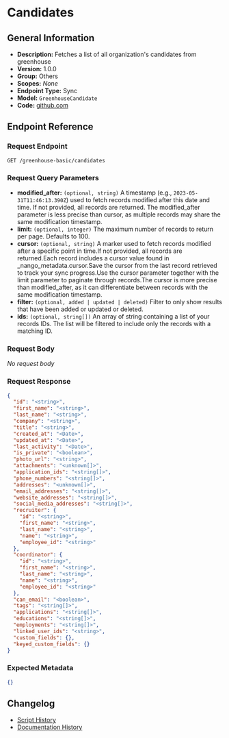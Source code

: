 <!-- BEGIN GENERATED CONTENT -->
# Candidates

## General Information

- **Description:** Fetches a list of all organization's candidates from greenhouse
- **Version:** 1.0.0
- **Group:** Others
- **Scopes:** _None_
- **Endpoint Type:** Sync
- **Model:** `GreenhouseCandidate`
- **Code:** [github.com](https://github.com/NangoHQ/integration-templates/tree/main/integrations/greenhouse-basic/syncs/candidates.ts)


## Endpoint Reference

### Request Endpoint

`GET /greenhouse-basic/candidates`

### Request Query Parameters

- **modified_after:** `(optional, string)` A timestamp (e.g., `2023-05-31T11:46:13.390Z`) used to fetch records modified after this date and time. If not provided, all records are returned. The modified_after parameter is less precise than cursor, as multiple records may share the same modification timestamp.
- **limit:** `(optional, integer)` The maximum number of records to return per page. Defaults to 100.
- **cursor:** `(optional, string)` A marker used to fetch records modified after a specific point in time.If not provided, all records are returned.Each record includes a cursor value found in _nango_metadata.cursor.Save the cursor from the last record retrieved to track your sync progress.Use the cursor parameter together with the limit parameter to paginate through records.The cursor is more precise than modified_after, as it can differentiate between records with the same modification timestamp.
- **filter:** `(optional, added | updated | deleted)` Filter to only show results that have been added or updated or deleted.
- **ids:** `(optional, string[])` An array of string containing a list of your records IDs. The list will be filtered to include only the records with a matching ID.

### Request Body

_No request body_

### Request Response

```json
{
  "id": "<string>",
  "first_name": "<string>",
  "last_name": "<string>",
  "company": "<string>",
  "title": "<string>",
  "created_at": "<Date>",
  "updated_at": "<Date>",
  "last_activity": "<Date>",
  "is_private": "<boolean>",
  "photo_url": "<string>",
  "attachments": "<unknown[]>",
  "application_ids": "<string[]>",
  "phone_numbers": "<string[]>",
  "addresses": "<unknown[]>",
  "email_addresses": "<string[]>",
  "website_addresses": "<string[]>",
  "social_media_addresses": "<string[]>",
  "recruiter": {
    "id": "<string>",
    "first_name": "<string>",
    "last_name": "<string>",
    "name": "<string>",
    "employee_id": "<string>"
  },
  "coordinator": {
    "id": "<string>",
    "first_name": "<string>",
    "last_name": "<string>",
    "name": "<string>",
    "employee_id": "<string>"
  },
  "can_email": "<boolean>",
  "tags": "<string[]>",
  "applications": "<string[]>",
  "educations": "<string[]>",
  "employments": "<string[]>",
  "linked_user_ids": "<string>",
  "custom_fields": {},
  "keyed_custom_fields": {}
}
```

### Expected Metadata

```json
{}
```

## Changelog

- [Script History](https://github.com/NangoHQ/integration-templates/commits/main/integrations/greenhouse-basic/syncs/candidates.ts)
- [Documentation History](https://github.com/NangoHQ/integration-templates/commits/main/integrations/greenhouse-basic/syncs/candidates.md)

<!-- END  GENERATED CONTENT -->

